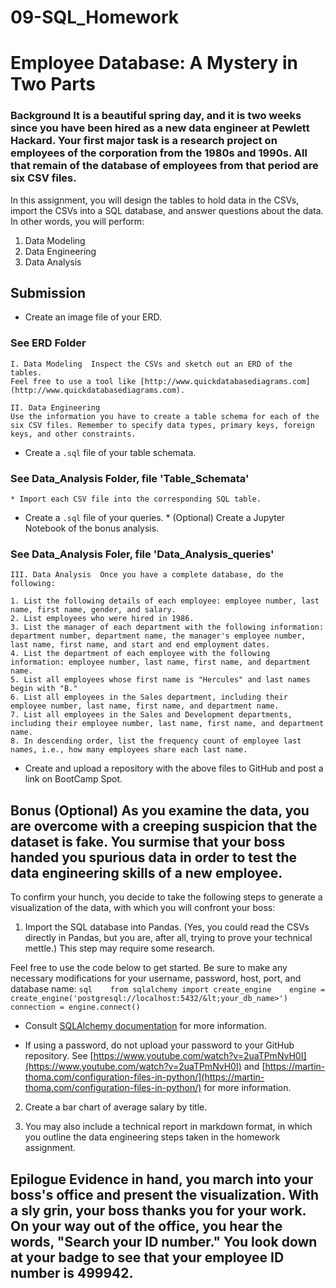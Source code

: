 # 09-SQL_Homework
# Employee Database: A Mystery in Two Parts

### Background  It is a beautiful spring day, and it is two weeks since you have been hired as a new data engineer at Pewlett Hackard. Your first major task is a research project on employees of the corporation from the 1980s and 1990s. All that remain of the database of employees from that period are six CSV files.  

In this assignment, you will design the tables to hold data in the CSVs, import the CSVs into a SQL database, and answer questions about the data. In other words, you will perform:  

1. Data Modeling  
2. Data Engineering  
3. Data Analysis 
 
## Submission  

* Create an image file of your ERD.  
### See ERD Folder
    I. Data Modeling  Inspect the CSVs and sketch out an ERD of the tables. 
    Feel free to use a tool like [http://www.quickdatabasediagrams.com](http://www.quickdatabasediagrams.com).  

    II. Data Engineering  
    Use the information you have to create a table schema for each of the six CSV files. Remember to specify data types, primary keys, foreign keys, and other constraints. 


* Create a `.sql` file of your table schemata. 
### See Data_Analysis Folder, file  'Table_Schemata'
    * Import each CSV file into the corresponding SQL table. 


* Create a `.sql` file of your queries.  * (Optional) Create a Jupyter Notebook of the bonus analysis. 
 ### See Data_Analysis Foler, file 'Data_Analysis_queries'
    III. Data Analysis  Once you have a complete database, do the following:  

    1. List the following details of each employee: employee number, last name, first name, gender, and salary.  
    2. List employees who were hired in 1986.  
    3. List the manager of each department with the following information: department number, department name, the manager's employee number, last name, first name, and start and end employment dates.  
    4. List the department of each employee with the following information: employee number, last name, first name, and department name.  
    5. List all employees whose first name is "Hercules" and last names begin with "B."  
    6. List all employees in the Sales department, including their employee number, last name, first name, and department name.  
    7. List all employees in the Sales and Development departments, including their employee number, last name, first name, and department name.  
    8. In descending order, list the frequency count of employee last names, i.e., how many employees share each last name.


* Create and upload a repository with the above files to GitHub and post a link on BootCamp Spot.



## Bonus (Optional)  As you examine the data, you are overcome with a creeping suspicion that the dataset is fake. You surmise that your boss handed you spurious data in order to test the data engineering skills of a new employee. 

To confirm your hunch, you decide to take the following steps to generate a visualization of the data, with which you will confront your boss:  
1. Import the SQL database into Pandas. (Yes, you could read the CSVs directly in Pandas, but you are, after all, trying to prove your technical mettle.) This step may require some research. 

Feel free to use the code below to get started. Be sure to make any necessary modifications for your username, password, host, port, and database name:     ```sql    from sqlalchemy import create_engine    engine = create_engine('postgresql://localhost:5432/&lt;your_db_name>')    connection = engine.connect()    ```  

* Consult [SQLAlchemy documentation](https://docs.sqlalchemy.org/en/latest/core/engines.html#postgresql) for more information.  

* If using a password, do not upload your password to your GitHub repository. See [https://www.youtube.com/watch?v=2uaTPmNvH0I](https://www.youtube.com/watch?v=2uaTPmNvH0I) and [https://martin-thoma.com/configuration-files-in-python/](https://martin-thoma.com/configuration-files-in-python/) for more information.  

2. Create a bar chart of average salary by title.  

3. You may also include a technical report in markdown format, in which you outline the data engineering steps taken in the homework assignment.  

## Epilogue  Evidence in hand, you march into your boss's office and present the visualization. With a sly grin, your boss thanks you for your work. On your way out of the office, you hear the words, "Search your ID number." You look down at your badge to see that your employee ID number is 499942.